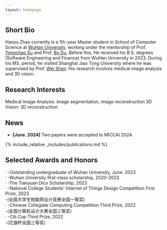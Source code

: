 ```yaml
---
layout: homepage
---
```


## Short Bio
Haoyu Zhao currently is a 1th-year Master student in School of Computer Science at [WuHan University](https://www.whu.edu.cn/), working under the mentorship of Prof. [Yongchao Xu](https://scholar.google.fr/citations?user=ArIg7-0AAAAJ&hl=fr) and Prof. [Bo Du](https://scholar.google.com/citations?user=Shy1gnMAAAAJ&hl=zh-CN&oi=ao). Before this, He received his B.S. degrees (Software Engineering and Finance) from WuHan University in 2023. During his MS. period, he visited Shanghai Jiao Tong University where he was supervised by Prof. [Wei Shen](https://scholar.google.com/citations?hl=zh-CN&user=Ae2kRCEAAAAJ). His research involves medical image analysis and 3D vision. 

## Research Interests
Medical Image Analysis: image segmentation, image reconstruction
3D Vision: 3D reconstruction



## News
- **[June. 2024]** Two papers were accepted to MICCAI 2024.


{% include_relative _includes/publications.md %}

## Selected Awards and Honors
· -Outstanding undergraduate of Wuhan University, June. 2023  
· -Wuhan University first-class scholarship, 2020-2023   
· -The Tianyuan Dico Scholarship, 2023    
· -National College Students' Internet of Things Design Competition First Prize, 2023   
    -(全国大学生物联网设计竞赛全国一等奖)   
· -Chinese Collegiate Computing Competition Third Prize, 2022   
    -(全国计算机设计大赛全国三等奖)   
· -Citi Cup Third Prize, 2022   
    -(花旗杯全国三等奖)   



